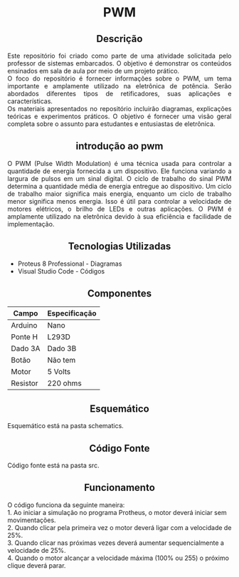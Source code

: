<body>
    <h1 align='center'>PWM</h1>
    <h2 align='center'>Descrição</h2>
    <p align='justify'>Este repositório foi criado como parte de uma atividade solicitada pelo professor de sistemas embarcados. O objetivo é demonstrar os conteúdos ensinados em sala de aula por meio de um projeto prático.
    <br>O foco do repositório é fornecer informações sobre  o PWM, um tema importante e amplamente utilizado na eletrônica de potência. Serão abordados diferentes tipos de retificadores, suas aplicações e características.
    <br>Os materiais apresentados no repositório incluirão  diagramas, explicações teóricas e experimentos práticos. O objetivo é fornecer uma visão geral completa sobre o assunto para estudantes e entusiastas de eletrônica.
</p>
    <h2 align='center'>introdução ao pwm</h2>
    <p align='justify'>O PWM (Pulse Width Modulation) é uma técnica usada para controlar a quantidade de energia fornecida a um dispositivo. Ele funciona variando a largura de pulsos em um sinal digital. O ciclo de trabalho do sinal PWM determina a quantidade média de energia entregue ao dispositivo. Um ciclo de trabalho maior significa mais energia, enquanto um ciclo de trabalho menor significa menos energia. Isso é útil para controlar a velocidade de motores elétricos, o brilho de LEDs e outras aplicações. O PWM é amplamente utilizado na eletrônica devido à sua eficiência e facilidade de implementação.</p>
    <h2 align='center'>Tecnologias Utilizadas</h2>
    <ul>
      <li>Proteus 8 Professional - Diagramas</li>
      <li>Visual Studio Code - Códigos</li>
    </ul>
  <h2 align='center' >Componentes</h2>
  <table>
    <thead>
      <tr>
        <th>Campo</th>
        <th>Especificação</th>
      </tr>
    </thead>
    <tbody>
      <tr>
        <td>Arduino</td>
        <td>Nano</td>
      </tr>
      <tr>
        <td>Ponte H</td>
        <td>L293D</td>
      </tr>
      <tr>
        <td>Dado 3A</td>
        <td>Dado 3B</td>
      </tr>
      <tr>
        <td>Botão</td>
        <td>Não tem</td>
      </tr>
      <tr>
        <td>Motor</td>
        <td>5 Volts</td>
      </tr>
       <tr>
        <td>Resistor</td>
        <td>220 ohms</td>
      </tr>
    </tbody>
  </table>

 <h2 align='center'>Esquemático</h2>
 <p>Esquemático está na pasta schematics.</p>
<h2 align='center'>Código Fonte</h2>
  <p>Código fonte está na pasta src.</p>
<h2 align='center'>Funcionamento</h2>
  <p>O código funciona da seguinte maneira:
  <br>1. Ao iniciar a simulação no programa Protheus, o motor deverá iniciar sem movimentações.
  <br>2. Quando clicar pela primeira vez o motor deverá ligar com a velocidade de 25%.
  <br>3. Quando clicar nas próximas vezes deverá aumentar sequencialmente a velocidade de 25%.
  <br>4. Quando o motor alcançar a velocidade máxima (100% ou 255) o próximo clique deverá parar.
  </p>
</body>


